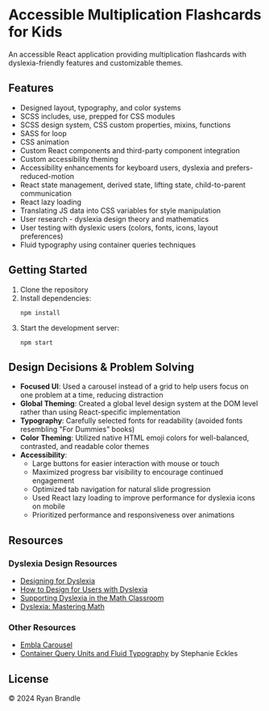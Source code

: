 # Accessible Multiplication Flashcards for Kids

An accessible React application providing multiplication flashcards with dyslexia-friendly features and customizable themes.

## Features

- Designed layout, typography, and color systems
- SCSS includes, use, prepped for CSS modules
- SCSS design system, CSS custom properties, mixins, functions
- SASS for loop
- CSS animation
- Custom React components and third-party component integration
- Custom accessibility theming
- Accessibility enhancements for keyboard users, dyslexia and prefers-reduced-motion
- React state management, derived state, lifting state, child-to-parent communication
- React lazy loading
- Translating JS data into CSS variables for style manipulation
- User research - dyslexia design theory and mathematics
- User testing with dyslexic users (colors, fonts, icons, layout preferences)
- Fluid typography using container queries techniques

## Getting Started

1. Clone the repository
2. Install dependencies:
   ```
   npm install
   ```
3. Start the development server:
   ```
   npm start
   ```

## Design Decisions & Problem Solving

- **Focused UI**: Used a carousel instead of a grid to help users focus on one problem at a time, reducing distraction
- **Global Theming**: Created a global level design system at the DOM level rather than using React-specific implementation
- **Typography**: Carefully selected fonts for readability (avoided fonts resembling "For Dummies" books)
- **Color Theming**: Utilized native HTML emoji colors for well-balanced, contrasted, and readable color themes
- **Accessibility**:
  - Large buttons for easier interaction with mouse or touch
  - Maximized progress bar visibility to encourage continued engagement
  - Optimized tab navigation for natural slide progression
  - Used React lazy loading to improve performance for dyslexia icons on mobile
  - Prioritized performance and responsiveness over animations

## Resources

### Dyslexia Design Resources

- [Designing for Dyslexia](https://uxplanet.org/designing-for-dyslexia-6d12e8c41cd7)
- [How to Design for Users with Dyslexia](https://www.prologic-technologies.com/blog/how-to-design-for-users-with-dyslexia)
- [Supporting Dyslexia in the Math Classroom](https://mathsnoproblem.com/blog/learner-focus/supporting-dyslexia-maths-classroom)
- [Dyslexia: Mastering Math](https://homeschoolingwithdyslexia.com/dyslexia-mastering-math/)

### Other Resources

- [Embla Carousel](https://www.embla-carousel.com/)
- [Container Query Units and Fluid Typography](https://moderncss.dev/container-query-units-and-fluid-typography/) by Stephanie Eckles

## License

&copy; 2024 Ryan Brandle
